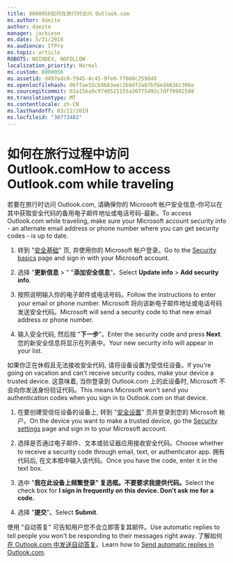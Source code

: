 ```yaml
---
title: 8000056如何在旅行时访问 Outlook.com
ms.author: daeite
author: daeite
manager: jackiesm
ms.date: 5/31/2018
ms.audience: ITPro
ms.topic: article
ROBOTS: NOINDEX, NOFOLLOW
localization_priority: Normal
ms.custom: 8000056
ms.assetid: d497edc0-f945-4c45-9fe0-f7060c259848
ms.openlocfilehash: 06ffae55cb9683eec2b0df2a87bf6ed4616c306e
ms.sourcegitcommit: 03a156a9c9740521155a30775492c7dff0982588
ms.translationtype: MT
ms.contentlocale: zh-CN
ms.lasthandoff: 03/22/2019
ms.locfileid: "30773482"
---
```

# <a name="how-to-access-outlookcom-while-traveling"></a><span data-ttu-id="10c4b-102">如何在旅行过程中访问 Outlook.com</span><span class="sxs-lookup"><span data-stu-id="10c4b-102">How to access Outlook.com while traveling</span></span>

<span data-ttu-id="10c4b-103">若要在旅行时访问 Outlook.com, 请确保你的 Microsoft 帐户安全信息-你可以在其中获取安全代码的备用电子邮件地址或电话号码-最新。</span><span class="sxs-lookup"><span data-stu-id="10c4b-103">To access Outlook.com while traveling, make sure your Microsoft account security info - an alternate email address or phone number where you can get security codes - is up to date.</span></span>
  
1. <span data-ttu-id="10c4b-104">转到 "[安全基础](https://go.microsoft.com/fwlink/p/?linkid=842325)" 页, 并使用你的 Microsoft 帐户登录。</span><span class="sxs-lookup"><span data-stu-id="10c4b-104">Go to the [Security basics](https://go.microsoft.com/fwlink/p/?linkid=842325) page and sign in with your Microsoft account.</span></span> 
    
2. <span data-ttu-id="10c4b-105">选择 "**更新信息** \> " "**添加安全信息**"。</span><span class="sxs-lookup"><span data-stu-id="10c4b-105">Select **Update info** \> **Add security info**.</span></span> 
    
3. <span data-ttu-id="10c4b-106">按照说明输入你的电子邮件或电话号码。</span><span class="sxs-lookup"><span data-stu-id="10c4b-106">Follow the instructions to enter your email or phone number.</span></span> <span data-ttu-id="10c4b-107">Microsoft 将向该新电子邮件地址或电话号码发送安全代码。</span><span class="sxs-lookup"><span data-stu-id="10c4b-107">Microsoft will send a security code to that new email address or phone number.</span></span>
    
4. <span data-ttu-id="10c4b-108">输入安全代码, 然后按 "**下一步**"。</span><span class="sxs-lookup"><span data-stu-id="10c4b-108">Enter the security code and press **Next**.</span></span> <span data-ttu-id="10c4b-109">您的新安全信息将显示在列表中。</span><span class="sxs-lookup"><span data-stu-id="10c4b-109">Your new security info will appear in your list.</span></span> 
    
<span data-ttu-id="10c4b-110">如果你正在休假且无法接收安全代码, 请将设备设置为受信任设备。</span><span class="sxs-lookup"><span data-stu-id="10c4b-110">If you're going on vacation and can't receive security codes, make your device a trusted device.</span></span> <span data-ttu-id="10c4b-111">这意味着, 当你登录到 Outlook.com 上的此设备时, Microsoft 不会向你发送身份验证代码。</span><span class="sxs-lookup"><span data-stu-id="10c4b-111">This means Microsoft won't send you authentication codes when you sign in to Outlook.com on that device.</span></span>
  
1. <span data-ttu-id="10c4b-112">在要创建受信任设备的设备上, 转到 "[安全设置](https://go.microsoft.com/fwlink/p/?linkid=2002000&amp;clcid=0x409)" 页并登录到您的 Microsoft 帐户。</span><span class="sxs-lookup"><span data-stu-id="10c4b-112">On the device you want to make a trusted device, go the [Security settings](https://go.microsoft.com/fwlink/p/?linkid=2002000&amp;clcid=0x409) page and sign in to your Microsoft account.</span></span> 
    
2. <span data-ttu-id="10c4b-113">选择是否通过电子邮件、文本或验证器应用接收安全代码。</span><span class="sxs-lookup"><span data-stu-id="10c4b-113">Choose whether to receive a security code through email, text, or authenticator app.</span></span> <span data-ttu-id="10c4b-114">拥有代码后, 在文本框中输入该代码。</span><span class="sxs-lookup"><span data-stu-id="10c4b-114">Once you have the code, enter it in the text box.</span></span>
    
3. <span data-ttu-id="10c4b-115">选中 "**我在此设备上频繁登录" 复选框。不要要求我提供代码。**</span><span class="sxs-lookup"><span data-stu-id="10c4b-115">Select the check box for **I sign in frequently on this device. Don't ask me for a code.**</span></span>
    
4. <span data-ttu-id="10c4b-116">选择 "**提交**"。</span><span class="sxs-lookup"><span data-stu-id="10c4b-116">Select **Submit**.</span></span> 
    
<span data-ttu-id="10c4b-117">使用 "自动答复" 可告知用户您不会立即答复其邮件。</span><span class="sxs-lookup"><span data-stu-id="10c4b-117">Use automatic replies to tell people you won't be responding to their messages right away.</span></span> <span data-ttu-id="10c4b-118">了解如何[在 Outlook.com 中发送自动答复](https://go.microsoft.com/fwlink/p/?linkid=2002100&amp;clcid=0x409)。</span><span class="sxs-lookup"><span data-stu-id="10c4b-118">Learn how to [Send automatic replies in Outlook.com](https://go.microsoft.com/fwlink/p/?linkid=2002100&amp;clcid=0x409).</span></span>
  


